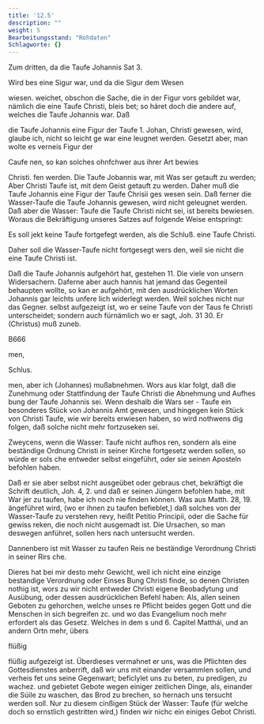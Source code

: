 ```yaml
---
title: '12.5'
description: ""
weight: 5
Bearbeitungsstand: "Rohdaten"
Schlagworte: {}
---
```

<!-- Seite 580 -->



Zum dritten, da die Taufe Johannis Sat 3.

Wird bes eine Sigur war, und da die Sigur dem Wesen

wiesen. weichet, obschon die Sache, die in der Figur vors gebildet war, nämlich die eine Taufe Christi, bleis bet; so häret doch die andere auf, welches die Taufe Johannis war. Daß

die Taufe Johannis eine Figur der Taufe 1. Johan, Christi gewesen, wird, glaube ich, nicht so leicht ge war eine leugnet werden. Gesetzt aber, man wolte es verneis Figur der

Caufe nen, so kan solches ohnfchwer aus ihrer Art bewies

Christi. fen werden. Die Taufe Jobannis war, mit Was ser getauft zu werden; Aber Christi Taufe ist, mit dem Geist getauft zu werden. Daher muß die Taufe Johannis eine Figur der Taufe Chrisii ges wesen sein. Daß ferner die Wasser-Taufe die Taufe Johannis gewesen, wird nicht geleugnet werden. Daß aber die Wasser: Taufe die Taufe Christi nicht sei, ist bereits bewiesen. Woraus die Bekräftigung unseres Satzes auf folgende Weise entspringt:

Es soll jekt keine Taufe fortgefegt werden, als die Schluß. eine Taufe Christi.

Daher soll die Wasser-Taufe nicht fortgesegt wers den, weil sie nicht die eine Taufe Christi ist.

Daß die Taufe Johannis aufgehört hat, gestehen 11. Die viele von unsern Widersachern. Daferne aber auch hannis hat jemand das Gegenteil behaupten wollte, so kan er aufgehört, mit den ausdrücklichen Worten Johannis gar leichts unfere lich widerlegt werden. Weil solches nicht nur das Gegner. selbst aufgezeigt ist, wo er seine Taufe von der Taus fe Christi unterscheidet; sondern auch fürnämlich wo er sagt, Joh. 31 30. Er (Christus) muß zuneb.

B666

men,

Schlus.
<!-- Seite 586 -->
men, aber ich (Johannes) mußabnehmen. Wors aus klar folgt, daß die Zunehmung oder Stattfindung der Taufe Christi die Abnehmung und Aufhes bung der Taufe Johannis sei. Wenn deshalb die Wars ser - Taufe ein besonderes Stück von Johannis Amt gewesen, und hingegen kein Stück von Christi Taufe, wie wir bereits erwiesen haben, so wird nothwens dig folgen, daß solche nicht mehr fortzuseken sei.

Zweycens, wenn die Wasser: Taufe nicht aufhos ren, sondern als eine beständige Ordnung Christi in seiner Kirche fortgesetz werden sollen, so würde er sols che entweder selbst eingeführt, oder sie seinen Aposteln befohlen haben.

Daß er sie aber selbst nicht ausgeübet oder gebraus chet, bekräftigt die Schrift deutlich, Joh. 4, 2. und daß er seinen Jüngern befohlen habe, mit War jer zu taufen, habe ich noch nie finden können. Was aus Matth. 28, 19. ängeführet wird, (wo er ihnen zu taufen befieblet,) daß solches von der Wasser-Taufe zu verstehen revy, heißt Petitio Principii, oder die Sache für gewiss reken, die noch nicht ausgemadt ist. Die Ursachen, so man deswegen anführet, sollen hers nach untersucht werden.

Dannenbero ist mit Wasser zu taufen Reis ne beständige Verordnung Christi in seiner Rirs che.

Dieres hat bei mir desto mehr Gewicht, weil ich nicht eine einzige bestandige Verordnung oder Einses Bung Christi finde, so denen Christen nothig ist, wors zu wir nicht entweder Christi eigene Beobadytung und Ausübung, oder dessen ausdrücklichen Befehl haben: Als, allen seinen Geboten zu gehorchen, welche unses re Pflicht beides gegen Gott und die Menschen in sich begreifen zc. und wo das Evangelium noch mehr erfordert als das Gesetz. Welches in dem s und 6. Capitel Matthái, und an andern Ortn mehr, übers

flüßig
<!-- Seite 587 -->
 flüßig aufgezeigt ist. Überdieses vermahnet er uns,
was die Pflichten des Gottesdienstes anberrift, daß
wir uns mit einander versammlen sollen, und verheis
fet uns seine Gegenwart; beficlylet uns zu beten, zu
predigen, zu wachez. und gebietet Gebote wegen
 einiger zeitlichen Dinge, als, einander die Súile
zu waschen, das Brod zu brechen, so hernach uns
tersucht werden soll. Nur zu diesem cinßigen Stück
der Wasser: Taufe (für welche doch so ernstlich
gestritten wird,) finden wir nichc ein einiges Gebot
Christi.
